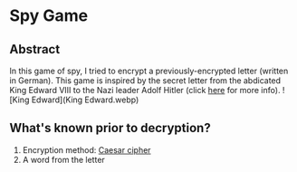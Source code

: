 # Spy Game
## Abstract
In this game of spy, I tried to encrypt a previously-encrypted letter (written in German). This game is inspired by the secret letter from the abdicated King Edward VIII to the Nazi leader Adolf Hitler (click [here](https://www.washingtonpost.com/news/retropolis/wp/2017/12/30/fact-checking-the-crown-did-the-duke-of-windsor-plot-with-hitler-to-betray-britain/) for more info).
![King Edward](King Edward.webp)
## What's known prior to decryption?
1. Encryption method: [Caesar cipher](https://en.wikipedia.org/wiki/Caesar_cipher)
2. A word from the letter
